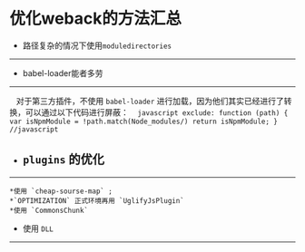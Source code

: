 优化weback的方法汇总<br>
===
* 路径复杂的情况下使用`moduledirectories`
---
* babel-loader能者多劳
---
    对于第三方插件，不使用 `babel-loader` 进行加载，因为他们其实已经进行了转换，可以通过以下代码进行屏蔽：
    ```javascript
    exclude: function (path) {
      var isNpmModule = !path.match(Node_modules/)
      return isNpmModule;
    } //javascript
    ```
* ## `plugins` 的优化
---
    *使用 `cheap-sourse-map` ;
    *`OPTIMIZATION` 正式环境再用 `UglifyJsPlugin`
    *使用 `CommonsChunk`
* 使用 `DLL`
---
